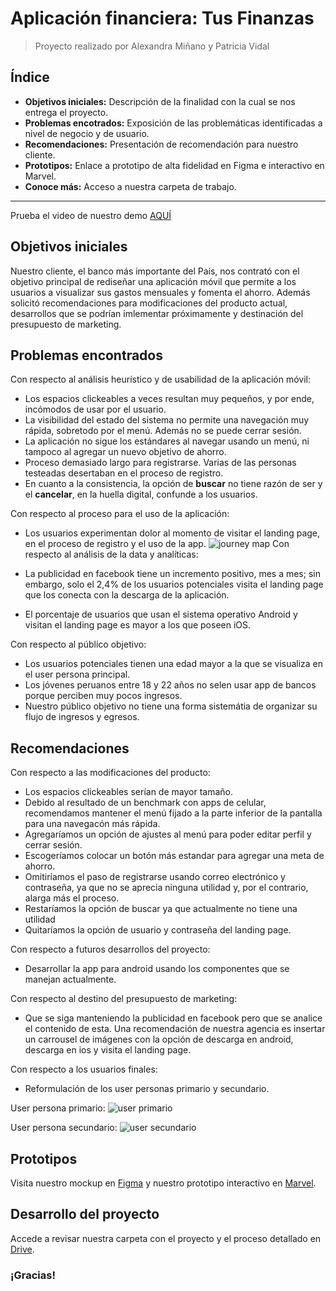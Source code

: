 # Aplicación financiera: Tus Finanzas
 >Proyecto realizado por Alexandra Miñano y Patricia Vidal

## Índice

* **Objetivos iniciales:** Descripción de la finalidad con la cual se nos entrega el proyecto.
* **Problemas encotrados:** Exposición de las problemáticas identificadas a nivel de negocio y de usuario.
* **Recomendaciones:** Presentación de recomendación para nuestro cliente.
* **Prototipos:** Enlace a prototipo de alta fidelidad en Figma e interactivo en Marvel.
* **Conoce más:** Acceso a nuestra carpeta de trabajo.

***
Prueba el video de nuestro demo [AQUÍ](https://www.youtube.com/watch?v=nqtEUhc2ImY)

## Objetivos iniciales

Nuestro cliente, el banco más importante del País, nos contrató con el objetivo principal de rediseñar una aplicación móvil que permite a los usuarios a visualizar sus gastos mensuales y fomenta el ahorro. Además solicitó recomendaciones para modificaciones del producto actual, desarrollos que se podrían imlementar próximamente y destinación del presupuesto de marketing.

## Problemas encontrados

Con respecto al análisis heurístico y de usabilidad de la aplicación móvil: 

* Los espacios clickeables a veces resultan muy pequeños, y por ende, incómodos de usar por el usuario.
* La visibilidad del estado del sistema no permite una navegación muy rápida, sobretodo por el menú. Además no se puede cerrar sesión.
* La aplicación no sigue los estándares al navegar usando un menú, ni tampoco al agregar un nuevo objetivo de ahorro.
* Proceso demasiado largo para registrarse. Varias de las personas testeadas desertaban en el proceso de registro.
* En cuanto a la consistencia, la opción de **buscar** no tiene razón de ser y el **cancelar**, en la huella digital, confunde a los usuarios.

Con respecto al proceso para el uso de la aplicación:

* Los usuarios experimentan dolor al momento de visitar el landing page, en el proceso de registro y el uso de la app.
![journey map](https://fotos.subefotos.com/b784e3d273e8e413a1dfa42f2164addco.jpg)
Con respecto al análisis de la data y analíticas:

* La publicidad en facebook tiene un incremento positivo, mes a mes; sin embargo, solo el 2,4% de los usuarios potenciales visita el landing page que los conecta con la descarga de la aplicación.
* El porcentaje de usuarios que usan el sistema operativo Android y visitan el landing page es mayor a los que poseen iOS.

Con respecto al público objetivo:

* Los usuarios potenciales tienen una edad mayor a la que se visualiza en el user persona principal.
* Los jóvenes peruanos entre 18 y 22 años no selen usar app de bancos porque perciben muy pocos ingresos.
* Nuestro público objetivo no tiene una forma sistemátia de organizar su flujo de ingresos y egresos.

## Recomendaciones

Con respecto a las modificaciones del producto:
* Los espacios clickeables serían de mayor tamaño.
* Debido al resultado de un benchmark con apps de celular, recomendamos mantener el menú fijado a la parte inferior de la pantalla para una navegacón más rápida.
* Agregaríamos un opción de ajustes al menú para poder editar perfil y cerrar sesión.
* Escogeríamos colocar un botón más estandar para agregar una meta de ahorro.
* Omitiríamos el paso de registrarse usando correo electrónico y contraseña, ya que no se aprecia ninguna utilidad y, por el contrario, alarga más el proceso.
* Restaríamos la opción de buscar ya que actualmente no tiene una utilidad
* Quitaríamos la opción de usuario y contraseña del landing page.

Con respecto a futuros desarrollos del proyecto:
* Desarrollar la app para android usando los componentes que se manejan actualmente.

Con respecto al destino del presupuesto de marketing:
* Que se siga manteniendo la publicidad en facebook pero que se analice el contenido de esta. Una recomendación de nuestra agencia es insertar un carrousel de imágenes con la opción de descarga en android, descarga en ios y visita el landing page.

Con respecto a los usuarios finales:

* Reformulación de los user personas primario y secundario.

User persona primario:
![user primario](https://fotos.subefotos.com/575fa8125a3fe2bd95ee9c80738953d7o.jpg)

User persona secundario:
![user secundario](https://fotos.subefotos.com/8f4c212099588f44aa6752b06a2686b6o.jpg)

## Prototipos

Visita nuestro mockup en [Figma](https://www.figma.com/proto/U3q04YRE3X9aZ3CIrs6wPbUr/App--Tus-Finanzas?node-id=0%3A1&scaling=min-zoom) y nuestro prototipo interactivo en [Marvel](https://marvelapp.com/5idhbh3). 

## Desarrollo del proyecto

Accede a revisar nuestra carpeta con el proyecto y el proceso detallado en [Drive](https://drive.google.com/open?id=1LQAvjaRQyA_9ngV76PorbJ4iMtmyTJyr).

### ¡Gracias!
